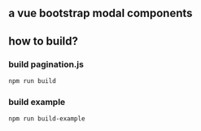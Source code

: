 ## a vue bootstrap modal components

## how to build?

### build pagination.js

```bash
npm run build
```

### build example

```bash
npm run build-example
```
